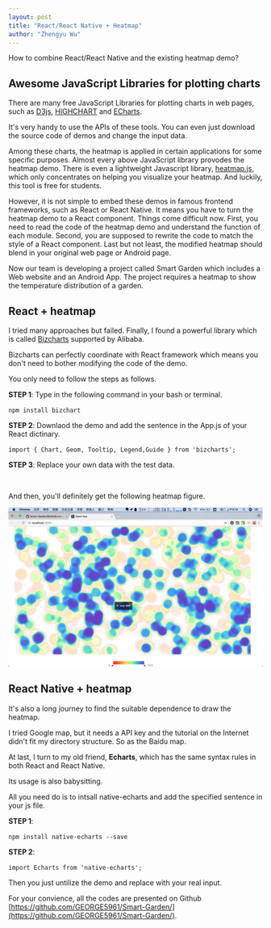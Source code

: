 ```yaml
---
layout: post
title: "React/React Native + Heatmap"
author: "Zhengyu Wu"
---
```



How to combine React/React Native and the existing heatmap demo?

## Awesome JavaScript Libraries for plotting charts

There are many free JavaScript Libraries for plotting charts in web pages, such as [D3js](https://d3js.org/), [HIGHCHART](https://www.highcharts.com/) and [ECharts](http://echarts.baidu.com/). 

It's very handy to use the APIs of these tools. You can even just download the source code of demos and change the input data.

Among these charts, the heatmap is applied in certain applications for some specific purposes. Almost every above JavaScript library provodes the heatmap demo. There is even a lightweight Javascript library, [heatmap.js](https://www.patrick-wied.at/static/heatmapjs/), which only concentrates on helping you visualize your heatmap. And luckily, this tool is free for students.


However, it is not simple to embed these demos in famous frontend frameworks, such as React or React Native. It means you have to turn the heatmap demo to a React component. Things come difficult now. First, you need to read the code of the heatmap demo and understand the function of each module. Second, you are supposed to rewrite the code to match the style of a React component. Last but not least, the modified heatmap should blend in your original web page or Android page. 

Now our team is developing a project called Smart Garden which includes a Web website and an Android App. The project requires a heatmap to show the temperature distribution of a garden.

## React + heatmap

I tried many approaches but failed. Finally, I found a powerful library which is called [Bizcharts](https://alibaba.github.io/BizCharts/) supported by Alibaba.

Bizcharts can perfectly coordinate with React framework which means you don't need to bother modifying the code of the demo.

You only need to follow the steps as follows.

**STEP 1**: Type in the following command in your bash or terminal.

```
npm install bizchart
``` 

**STEP 2**: Downlaod the demo and add the sentence in the App.js of your React dictinary.

```
import { Chart, Geom, Tooltip, Legend,Guide } from 'bizcharts';
```

**STEP 3**: Replace your own data with the test data.

<br>

And then, you'll definitely get the following heatmap figure.


![](https://github.com/GEORGE5961/Smart-Garden/raw/master/code/heatmap_component/pic.png?raw=true)

## React Native + heatmap

It's also a long journey to find the suitable dependence to draw the heatmap.

I tried Google map, but it needs a API key and the tutorial on the Internet didn't fit my directory structure. So as the Baidu map.

At last, I turn to my old friend, **Echarts**, which has the same syntax rules in both React and React Native.

Its usage is also babysitting.

All you need do is to intsall native-echarts and add the specified sentence in your js file.

**STEP 1**:

```
npm install native-echarts --save
```

**STEP 2**:

```
import Echarts from 'native-echarts';
```
Then you just untilize the demo and replace with your real input.

For your convience, all the codes are presented on Github [https://github.com/GEORGE5961/Smart-Garden/](https://github.com/GEORGE5961/Smart-Garden/).





